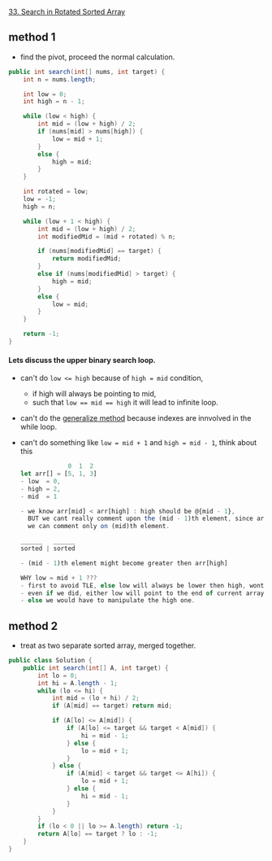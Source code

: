 [33. Search in Rotated Sorted Array](https://leetcode.com/problems/search-in-rotated-sorted-array/)

## method 1

- find the pivot, proceed the normal calculation.

```java
public int search(int[] nums, int target) {
    int n = nums.length;

    int low = 0;
    int high = n - 1;

    while (low < high) {
        int mid = (low + high) / 2;
        if (nums[mid] > nums[high]) {
            low = mid + 1;
        }
        else {
            high = mid;
        }
    }

    int rotated = low;
    low = -1;
    high = n;

    while (low + 1 < high) {
        int mid = (low + high) / 2;
        int modifiedMid = (mid + rotated) % n;

        if (nums[modifiedMid] == target) {
            return modifiedMid;
        }
        else if (nums[modifiedMid] > target) {
            high = mid;
        }
        else {
            low = mid;
        }
    }

    return -1;
}
```

#### Lets discuss the upper binary search loop.

- can't do `low <= high` because of `high = mid` condition,
  - if high will always be pointing to mid,
  - such that `low == mid == high` it will lead to infinite loop.
- can't do the [generalize method](/notes/binary_search/README.md) because indexes are innvolved in the while loop.
- can't do something like `low = mid + 1` and `high = mid - 1`, think about this

  ```js
               0  1  2
  let arr[] = [5, 1, 3]
  - low  = 0,
  - high = 2,
  - mid  = 1

  - we know arr[mid] < arr[high] : high should be @{mid - 1},
    BUT we cant really comment upon the (mid - 1)th element, since array isnt sorted
    we can comment only on (mid)th element.

  ______   ______
  sorted | sorted

  - (mid - 1)th element might become greater then arr[high]

  WHY low = mid + 1 ???
  - first to avoid TLE, else low will always be lower then high, wont exceed.
  - even if we did, either low will point to the end of current array OR the start of second array.
  - else we would have to manipulate the high one.

  ```

## method 2

- treat as two separate sorted array, merged together.

```java
public class Solution {
    public int search(int[] A, int target) {
        int lo = 0;
        int hi = A.length - 1;
        while (lo <= hi) {
            int mid = (lo + hi) / 2;
            if (A[mid] == target) return mid;

            if (A[lo] <= A[mid]) {
                if (A[lo] <= target && target < A[mid]) {
                    hi = mid - 1;
                } else {
                    lo = mid + 1;
                }
            } else {
                if (A[mid] < target && target <= A[hi]) {
                    lo = mid + 1;
                } else {
                    hi = mid - 1;
                }
            }
        }
        if (lo < 0 || lo >= A.length) return -1;
        return A[lo] == target ? lo : -1;
    }
}
```
